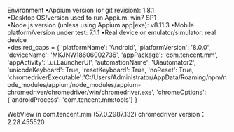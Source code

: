 
Environment 
•Appium version (or git revision): 1.8.1  
•Desktop OS/version used to run Appium: win7 SP1  
•Node.js version (unless using Appium.app|exe): v8.11.3 
•Mobile platform/version under test: 7.1.1 
•Real device or emulator/simulator: real device  
•desired_caps = {
                'platformName': 'Android',
                'platformVersion': '8.0.0',
                'deviceName': 'MKJNW18606002736',
                'appPackage': 'com.tencent.mm',
                'appActivity': '.ui.LauncherUI',
                'automationName': 'Uiautomator2',
                'unicodeKeyboard': True,
                'resetKeyboard': True,
                'noReset': True,
                'chromedriverExecutable':'C:/Users/Administrator/AppData/Roaming/npm/node_modules/appium/node_modules/appium-chromedriver/chromedriver/win/chromedriver.exe',
                'chromeOptions': {'androidProcess': 'com.tencent.mm:tools'}
                }
                
WebView in com.tencent.mm (57.0.2987.132)
chromedriver version：2.28.455520
   
